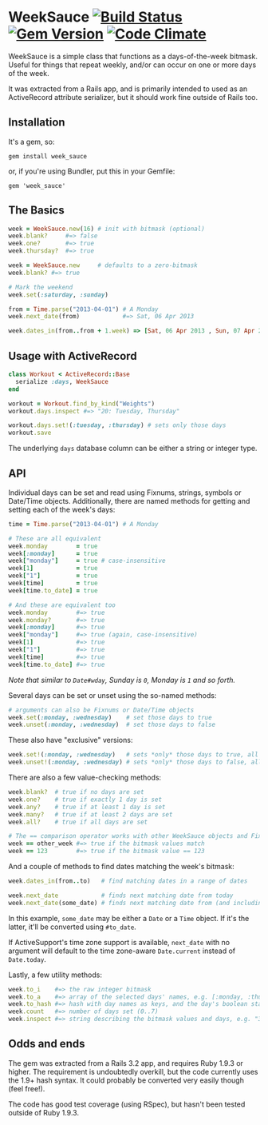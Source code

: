# WeekSauce [![Build Status](https://travis-ci.org/Flambino/week_sauce.png?branch=master)](https://travis-ci.org/Flambino/week_sauce) [![Gem Version](https://badge.fury.io/rb/week_sauce.png)](http://badge.fury.io/rb/week_sauce) [![Code Climate](https://codeclimate.com/github/Flambino/week_sauce.png)](https://codeclimate.com/github/Flambino/week_sauce)

WeekSauce is a simple class that functions as a days-of-the-week bitmask. Useful for things that repeat weekly, and/or can occur on one or more days of the week.

It was extracted from a Rails app, and is primarily intended to used as an ActiveRecord attribute serializer, but it should work fine outside of Rails too.

## Installation

It's a gem, so:

    gem install week_sauce

or, if you're using Bundler, put this in your Gemfile:

    gem 'week_sauce'

## The Basics

``` ruby
week = WeekSauce.new(16) # init with bitmask (optional)
week.blank?     #=> false
week.one?       #=> true
week.thursday?  #=> true

week = WeekSauce.new     # defaults to a zero-bitmask
week.blank? #=> true

# Mark the weekend
week.set(:saturday, :sunday)

from = Time.parse("2013-04-01") # A Monday
week.next_date(from)            #=> Sat, 06 Apr 2013

week.dates_in(from..from + 1.week) => [Sat, 06 Apr 2013 , Sun, 07 Apr 2013]
```

## Usage with ActiveRecord

``` ruby
class Workout < ActiveRecord::Base
  serialize :days, WeekSauce
end

workout = Workout.find_by_kind("Weights")
workout.days.inspect #=> "20: Tuesday, Thursday"

workout.days.set!(:tuesday, :thursday) # sets only those days
workout.save
```

The underlying `days` database column can be either a string or integer type.

## API

Individual days can be set and read using Fixnums, strings, symbols or Date/Time objects. Additionally, there are named methods for getting and setting each of the week's days:

``` ruby
time = Time.parse("2013-04-01") # A Monday

# These are all equivalent
week.monday        = true
week[:monday]      = true
week["monday"]     = true # case-insensitive
week[1]            = true
week["1"]          = true
week[time]         = true
week[time.to_date] = true

# And these are equivalent too
week.monday        #=> true
week.monday?       #=> true
week[:monday]      #=> true
week["monday"]     #=> true (again, case-insensitive)
week[1]            #=> true
week["1"]          #=> true
week[time]         #=> true
week[time.to_date] #=> true
```

_Note that similar to `Date#wday`, Sunday is `0`, Monday is `1` and so forth._

Several days can be set or unset using the so-named methods:

``` ruby
# arguments can also be Fixnums or Date/Time objects
week.set(:monday, :wednesday)    # set those days to true
week.unset(:monday, :wednesday)  # set those days to false
```

These also have "exclusive" versions:

``` ruby
week.set!(:monday, :wednesday)   # sets *only* those days to true, all others to false
week.unset!(:monday, :wednesday) # sets *only* those days to false, all others to true
```

There are also a few value-checking methods:

``` ruby
week.blank?  # true if no days are set
week.one?    # true if exactly 1 day is set
week.any?    # true if at least 1 day is set
week.many?   # true if at least 2 days are set
week.all?    # true if all days are set

# The == comparison operator works with other WeekSauce objects and Fixnums
week == other_week #=> true if the bitmask values match
week == 123        #=> true if the bitmask value == 123
```

And a couple of methods to find dates matching the week's bitmask:

``` ruby
week.dates_in(from..to)   # find matching dates in a range of dates

week.next_date            # finds next matching date from today
week.next_date(some_date) # finds next matching date from (and including) some_date
```

In this example, `some_date` may be either a `Date` or a `Time` object. If it's the latter, it'll be converted using `#to_date`.

If ActiveSupport's time zone support is available, `next_date` with no argument will default to the time zone-aware `Date.current` instead of `Date.today`.

Lastly, a few utility methods:

``` ruby
week.to_i    #=> the raw integer bitmask
week.to_a    #=> array of the selected days' names, e.g. [:monday, :thursday]
week.to_hash #=> hash with day names as keys, and the day's boolean state as value
week.count   #=> number of days set (0..7)
week.inspect #=> string describing the bitmask values and days, e.g. "3: Sunday, Monday"
```

## Odds and ends

The gem was extracted from a Rails 3.2 app, and requires Ruby 1.9.3 or higher. The requirement is undoubtedly overkill, but the code currently uses the 1.9+ hash syntax. It could probably be converted very easily though (feel free!).

The code has good test coverage (using RSpec), but hasn't been tested outside of Ruby 1.9.3.

